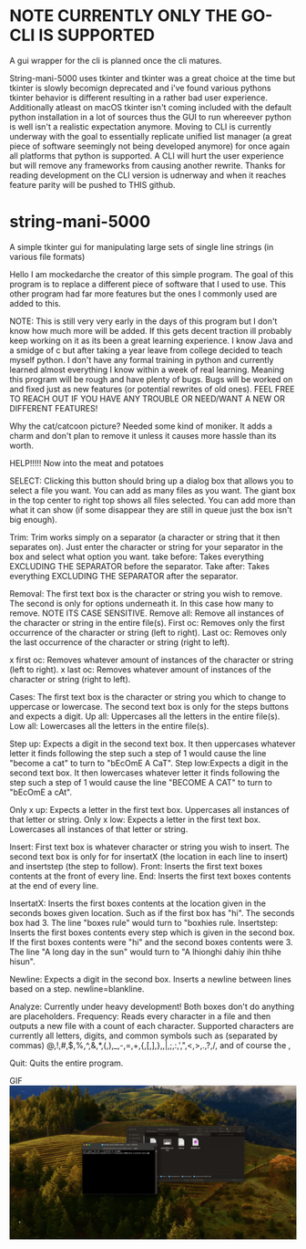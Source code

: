 # NOTE CURRENTLY ONLY THE GO-CLI IS SUPPORTED 

A gui wrapper for the cli is planned once the cli matures.


String-mani-5000 uses tkinter and tkinter was a great choice at the time but tkinter is slowly becomign deprecated and i've found various pythons tkinter behavior is different resulting in a rather bad user experience. Additionally atleast on macOS tkinter isn't coming included with the default python installation in a lot of sources thus the GUI to run whereever python is well isn't a realistic expectation anymore. Moving to CLI is currently underway with the goal to essentially replicate unified list manager (a great piece of software seemingly not being developed anymore) for once again all platforms that python is supported. A CLI will hurt the user experience but will remove any frameworks from causing another rewrite. Thanks for reading development on the CLI version is udnerway and when it reaches feature parity will be pushed to THIS github. 

# string-mani-5000
A simple tkinter gui for manipulating large sets of single line strings (in various file formats)

Hello I am mockedarche the creator of this simple program. The goal of this program is to replace a different piece of software that I used to use. This other program had far more features but the ones I commonly used are added to this. 

NOTE: This is still very very early in the days of this program but I don't know how much more will be added. If this gets decent traction ill probably keep working on it as its been a great learning experience. I know Java and a smidge of c but after taking a year leave from college decided to teach myself python. I don't have any formal training in python and currently learned almost everything I know within a week of real learning. Meaning this program will be rough and have plenty of bugs. Bugs will be worked on and fixed just as new features (or potential rewrites of old ones). FEEL FREE TO REACH OUT IF YOU HAVE ANY TROUBLE OR NEED/WANT A NEW OR DIFFERENT FEATURES!

Why the cat/catcoon picture? Needed some kind of moniker. It adds a charm and don't plan to remove it unless it causes more hassle than its worth. 

HELP!!!!!
Now into the meat and potatoes

SELECT: Clicking this button should bring up a dialog box that allows you to select a file you want.  You can add as many files as you want. The giant box in the top center to right top shows all files selected. You can add more than what it can show (if some disappear they are still in queue just the box isn't big enough).

Trim: Trim works simply on a separator (a character or string that it then separates on). Just enter the character or string for your separator in the box and select what option you want.
take before: Takes everything EXCLUDING THE SEPARATOR before the separator.
Take after: Takes everything EXCLUDING THE SEPARATOR after the separator.

Removal: The first text box is the character or string you wish to remove. The second is only for options underneath it. In this case how many to remove. NOTE ITS CASE SENSITIVE.
Remove all: Remove all instances of the character or string in the entire file(s). 
First oc: Removes only the first occurrence of the character or string (left to right).
Last oc: Removes only the last occurrence of the character or string (right to left).

x first oc: Removes whatever amount of instances of the character or string (left to right).
x last oc: Removes whatever amount of instances of the character or string (right to left).

Cases: The first text box is the character or string you which to change to uppercase or lowercase. The second text box is only for the steps buttons and expects a digit.
Up all: Uppercases all the letters in the entire file(s).
Low all: Lowercases all the letters in the entire file(s).

Step up: Expects a digit in the second text box. It then uppercases whatever letter it finds following the step such a step of 1 would cause the line "become a cat" to turn to "bEcOmE A CaT".
Step low:Expects a digit in the second text box. It then lowercases whatever letter it finds following the step such a step of 1 would cause the line "BECOME A CAT" to turn to "bEcOmE a cAt".

Only x up: Expects a letter in the first text box. Uppercases all instances of that letter or string.
Only x low: Expects a letter in the first text box. Lowercases all instances of that letter or string.

Insert: First text box is whatever character or string you wish to insert. The second text box is only for for insertatX (the location in each line to insert) and insertstep (the step to follow).
Front: Inserts the first text boxes contents at the front of every line.
End: Inserts the first text boxes contents at the end of every line.

InsertatX: Inserts the first boxes contents at the location given in the seconds boxes given location. Such as if the first box has "hi". The seconds box had 3. The line "boxes rule" would turn to "boxhies rule.
Insertstep: Inserts the first boxes contents every step which is given in the second box. If the first boxes contents were "hi" and the second boxes contents were 3. The line "A long day in the sun" would turn to "A lhionghi dahiy ihin thihe hisun".

Newline: Expects a digit in the second box. Inserts a newline between lines based on a step. newline=blankline.

Analyze: Currently under heavy development! Both boxes don't do anything are placeholders. 
Frequency: Reads every character in a file and then outputs a new file with a count of each character. Supported characters are currently all letters, digits, and common symbols such as (separated by commas) @,!,#,$,%,^,&,*,(,),_,-,=,+,{,[,],},\,|,;,:,',",<,>,.,?,/, and of course the ,

Quit: Quits the entire program.

GIF
![](https://github.com/Mockedarche/string-mani-5000/blob/main/example.gif)
